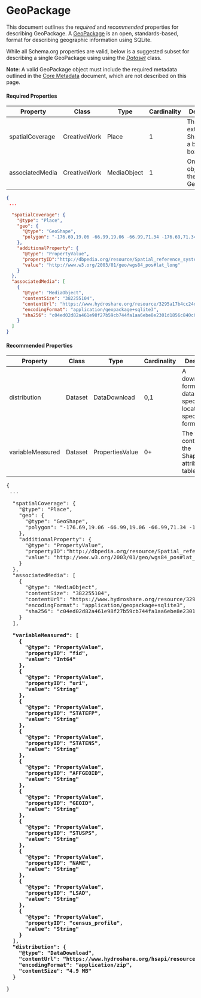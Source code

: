 # GeoPackage

This document outlines the *required* and *recommended*  properties for describing GeoPackage.
A [GeoPackage](https://www.geopackage.org/) is an open, standards-based, format for describing geographic
information using SQLite. 

While all Schema.org properties are valid, below is a suggested subset for
describing a single GeoPackage using using the
*[Dataset](https://schema.org/Dataset)* class.

**Note**: A valid GeoPackage object must include the required metadata
outlined in the [Core Metadata](core.md) document, which
are not described on this page.

#### Required Properties

|Property|Class|Type|Cardinality|Description|
|---|---|---|---|---|
|spatialCoverage | CreativeWork | Place | 1 | The spatial extent of the Shapefile as a bounding box. |
|associatedMedia | CreativeWork	| MediaObject | 1 | One media object for the GeoPackage.|

``` json
{
 ...
 
  "spatialCoverage": {
    "@type": "Place",
    "geo": {
      "@type": "GeoShape",
      "polygon": "-176.69,19.06 -66.99,19.06 -66.99,71.34 -176.69,71.34 -176.69,19.06"
    },
    "additionalProperty": {
      "@type": "PropertyValue",
      "propertyID":"http://dbpedia.org/resource/Spatial_reference_system",
      "value": "http://www.w3.org/2003/01/geo/wgs84_pos#lat_long"
    }
  },
  "associatedMedia": [ 
    {
      "@type": "MediaObject",
      "contentSize": "382255104",
      "contentUrl": "https://www.hydroshare.org/resource/3295a17b4cc24d34bd6a5c5aaf753c50/data/contents/states.gpkg",
      "encodingFormat": "application/geopackage+sqlite3",
      "sha256": "c04ed02d82a461e98f27b59cb744fa1aa6ebe8e2301d1856c840c046adbc95ef"
    }
  ]
}
```

#### Recommended Properties

|Property|Class|Type|Cardinality|Description|
|---|---|---|---|---|
|distribution|Dataset|DataDownload|0,1|A downloadable form of this dataset, at a specific location, in a specific format.|
|variableMeasured| Dataset | PropertiesValue | 0+ | The variables contained in the Shapefile's attribute table.

<pre lang="json">
{
 ...
 
  "spatialCoverage": {
    "@type": "Place",
    "geo": {
      "@type": "GeoShape",
      "polygon": "-176.69,19.06 -66.99,19.06 -66.99,71.34 -176.69,71.34 -176.69,19.06"
    },
    "additionalProperty": {
      "@type": "PropertyValue",
      "propertyID":"http://dbpedia.org/resource/Spatial_reference_system",
      "value": "http://www.w3.org/2003/01/geo/wgs84_pos#lat_long"
    }
  },
  "associatedMedia": [ 
    {
      "@type": "MediaObject",
      "contentSize": "382255104",
      "contentUrl": "https://www.hydroshare.org/resource/3295a17b4cc24d34bd6a5c5aaf753c50/data/contents/states.gpkg",
      "encodingFormat": "application/geopackage+sqlite3",
      "sha256": "c04ed02d82a461e98f27b59cb744fa1aa6ebe8e2301d1856c840c046adbc95ef"
    }
  ],
  <strong>
  "variableMeasured": [
    {
      "@type": "PropertyValue",
      "propertyID": "fid",
      "value": "Int64"
    },
    {
      "@type": "PropertyValue",
      "propertyID": "uri",
      "value": "String"
    },
    {
      "@type": "PropertyValue",
      "propertyID": "STATEFP",
      "value": "String"
    },
    {
      "@type": "PropertyValue",
      "propertyID": "STATENS",
      "value": "String"
    },
    {
      "@type": "PropertyValue",
      "propertyID": "AFFGEOID",
      "value": "String"
    },
    {
      "@type": "PropertyValue",
      "propertyID": "GEOID",
      "value": "String"
    },
    {
      "@type": "PropertyValue",
      "propertyID": "STUSPS",
      "value": "String"
    },
    {
      "@type": "PropertyValue",
      "propertyID": "NAME",
      "value": "String"
    },
    {
      "@type": "PropertyValue",
      "propertyID": "LSAD",
      "value": "String"
    },
    {
      "@type": "PropertyValue",
      "propertyID": "census_profile",
      "value": "String"
    }
  ],
  "distribution": {
    "@type": "DataDownload",
    "contentUrl": "https://www.hydroshare.org/hsapi/resource/3295a17b4cc24d34bd6a5c5aaf753c50/",
    "encodingFormat": "application/zip",
    "contentSize": "4.9 MB"
  }
  </strong>
}
</pre>

